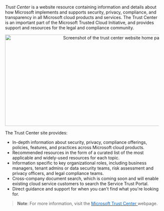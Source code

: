 

*Trust Center* is a website resource containing information and details about how Microsoft implements and supports security, privacy, compliance, and transparency in all Microsoft cloud products and services. The Trust Center is an important part of the Microsoft Trusted Cloud Initiative, and provides support and resources for the legal and compliance community.


<p style="text-align:center;"><img src="../Linked_Image_Files/trustcenter.png" width="700" height="300" alt="Screenshot of the trust center website home page."></p>


The Trust Center site provides:

- In-depth information about security, privacy, compliance offerings, policies, features, and practices across Microsoft cloud products.
- Recommended resources in the form of a curated list of the most applicable and widely-used resources for each topic.
- Information specific to key organizational roles, including business managers, tenant admins or data security teams, risk assessment and privacy officers, and legal compliance teams.
- Cross-company document search, which is coming soon and will enable existing cloud service customers to search the Service Trust Portal.
- Direct guidance and support for when you can't find what you're looking for.


> **Note**: For more information, visit the <a href="https://www.microsoft.com/en-us/trustcenter" target="_blank"><span style="color: #0066cc;" color="#0066cc">Microsoft Trust Center </span></a>webpage.